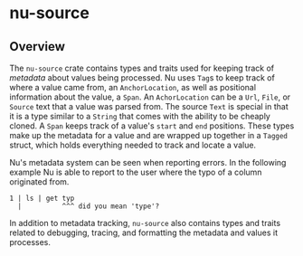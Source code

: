 # nu-source

## Overview

The `nu-source` crate contains types and traits used for keeping track of _metadata_ about values being processed. 
Nu uses `Tag`s to keep track of where a value came from, an `AnchorLocation`,
as well as positional information about the value, a `Span`.
An `AchorLocation` can be a `Url`, `File`, or `Source` text that a value was parsed from.
The source `Text` is special in that it is a type similar to a `String` that comes with the ability to be cheaply cloned.
A `Span` keeps track of a value's `start` and `end` positions.
These types make up the metadata for a value and are wrapped up together in a `Tagged` struct,
which holds everything needed to track and locate a value. 


Nu's metadata system can be seen when reporting errors.
In the following example Nu is able to report to the user where the typo of a column originated from.

```
1 | ls | get typ
  |          ^^^ did you mean 'type'?
```

In addition to metadata tracking, `nu-source` also contains types and traits related to debugging, tracing, and formatting the metadata and values it processes.